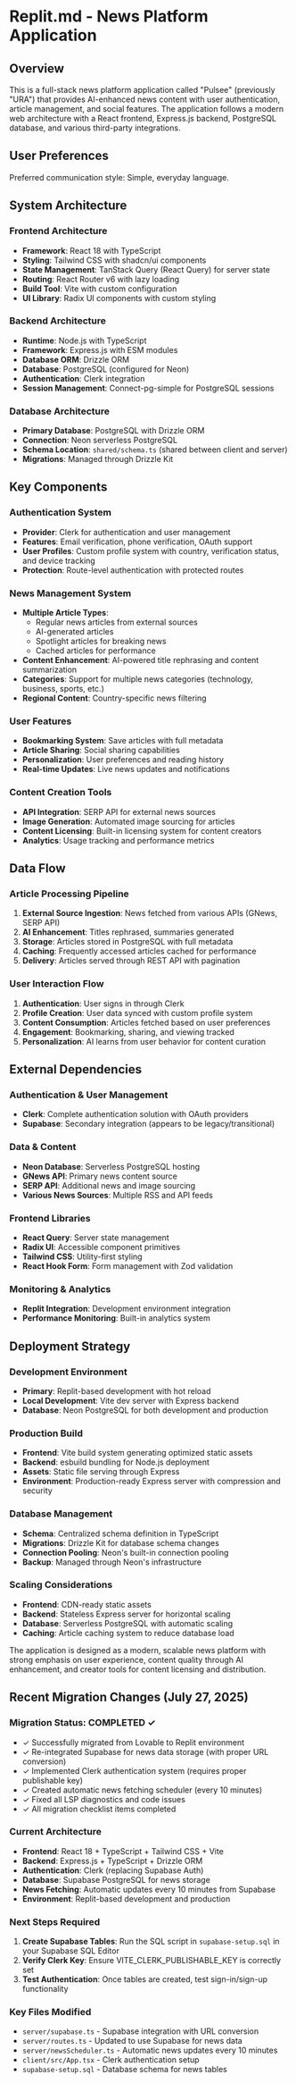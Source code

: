 # Replit.md - News Platform Application

## Overview

This is a full-stack news platform application called "Pulsee" (previously "URA") that provides AI-enhanced news content with user authentication, article management, and social features. The application follows a modern web architecture with a React frontend, Express.js backend, PostgreSQL database, and various third-party integrations.

## User Preferences

Preferred communication style: Simple, everyday language.

## System Architecture

### Frontend Architecture
- **Framework**: React 18 with TypeScript
- **Styling**: Tailwind CSS with shadcn/ui components
- **State Management**: TanStack Query (React Query) for server state
- **Routing**: React Router v6 with lazy loading
- **Build Tool**: Vite with custom configuration
- **UI Library**: Radix UI components with custom styling

### Backend Architecture
- **Runtime**: Node.js with TypeScript
- **Framework**: Express.js with ESM modules
- **Database ORM**: Drizzle ORM
- **Database**: PostgreSQL (configured for Neon)
- **Authentication**: Clerk integration
- **Session Management**: Connect-pg-simple for PostgreSQL sessions

### Database Architecture
- **Primary Database**: PostgreSQL with Drizzle ORM
- **Connection**: Neon serverless PostgreSQL
- **Schema Location**: `shared/schema.ts` (shared between client and server)
- **Migrations**: Managed through Drizzle Kit

## Key Components

### Authentication System
- **Provider**: Clerk for authentication and user management
- **Features**: Email verification, phone verification, OAuth support
- **User Profiles**: Custom profile system with country, verification status, and device tracking
- **Protection**: Route-level authentication with protected routes

### News Management System
- **Multiple Article Types**: 
  - Regular news articles from external sources
  - AI-generated articles
  - Spotlight articles for breaking news
  - Cached articles for performance
- **Content Enhancement**: AI-powered title rephrasing and content summarization
- **Categories**: Support for multiple news categories (technology, business, sports, etc.)
- **Regional Content**: Country-specific news filtering

### User Features
- **Bookmarking System**: Save articles with full metadata
- **Article Sharing**: Social sharing capabilities
- **Personalization**: User preferences and reading history
- **Real-time Updates**: Live news updates and notifications

### Content Creation Tools
- **API Integration**: SERP API for external news sources
- **Image Generation**: Automated image sourcing for articles
- **Content Licensing**: Built-in licensing system for content creators
- **Analytics**: Usage tracking and performance metrics

## Data Flow

### Article Processing Pipeline
1. **External Source Ingestion**: News fetched from various APIs (GNews, SERP API)
2. **AI Enhancement**: Titles rephrased, summaries generated
3. **Storage**: Articles stored in PostgreSQL with full metadata
4. **Caching**: Frequently accessed articles cached for performance
5. **Delivery**: Articles served through REST API with pagination

### User Interaction Flow
1. **Authentication**: User signs in through Clerk
2. **Profile Creation**: User data synced with custom profile system
3. **Content Consumption**: Articles fetched based on user preferences
4. **Engagement**: Bookmarking, sharing, and viewing tracked
5. **Personalization**: AI learns from user behavior for content curation

## External Dependencies

### Authentication & User Management
- **Clerk**: Complete authentication solution with OAuth providers
- **Supabase**: Secondary integration (appears to be legacy/transitional)

### Data & Content
- **Neon Database**: Serverless PostgreSQL hosting
- **GNews API**: Primary news content source
- **SERP API**: Additional news and image sourcing
- **Various News Sources**: Multiple RSS and API feeds

### Frontend Libraries
- **React Query**: Server state management
- **Radix UI**: Accessible component primitives
- **Tailwind CSS**: Utility-first styling
- **React Hook Form**: Form management with Zod validation

### Monitoring & Analytics
- **Replit Integration**: Development environment integration
- **Performance Monitoring**: Built-in analytics system

## Deployment Strategy

### Development Environment
- **Primary**: Replit-based development with hot reload
- **Local Development**: Vite dev server with Express backend
- **Database**: Neon PostgreSQL for both development and production

### Production Build
- **Frontend**: Vite build system generating optimized static assets
- **Backend**: esbuild bundling for Node.js deployment
- **Assets**: Static file serving through Express
- **Environment**: Production-ready Express server with compression and security

### Database Management
- **Schema**: Centralized schema definition in TypeScript
- **Migrations**: Drizzle Kit for database schema changes
- **Connection Pooling**: Neon's built-in connection pooling
- **Backup**: Managed through Neon's infrastructure

### Scaling Considerations
- **Frontend**: CDN-ready static assets
- **Backend**: Stateless Express server for horizontal scaling
- **Database**: Serverless PostgreSQL with automatic scaling
- **Caching**: Article caching system to reduce database load

The application is designed as a modern, scalable news platform with strong emphasis on user experience, content quality through AI enhancement, and creator tools for content licensing and distribution.

## Recent Migration Changes (July 27, 2025)

### Migration Status: COMPLETED ✓
- ✓ Successfully migrated from Lovable to Replit environment
- ✓ Re-integrated Supabase for news data storage (with proper URL conversion)
- ✓ Implemented Clerk authentication system (requires proper publishable key)
- ✓ Created automatic news fetching scheduler (every 10 minutes)
- ✓ Fixed all LSP diagnostics and code issues
- ✓ All migration checklist items completed

### Current Architecture
- **Frontend**: React 18 + TypeScript + Tailwind CSS + Vite
- **Backend**: Express.js + TypeScript + Drizzle ORM
- **Authentication**: Clerk (replacing Supabase Auth)
- **Database**: Supabase PostgreSQL for news storage
- **News Fetching**: Automatic updates every 10 minutes from Supabase
- **Environment**: Replit-based development and production

### Next Steps Required
1. **Create Supabase Tables**: Run the SQL script in `supabase-setup.sql` in your Supabase SQL Editor
2. **Verify Clerk Key**: Ensure VITE_CLERK_PUBLISHABLE_KEY is correctly set
3. **Test Authentication**: Once tables are created, test sign-in/sign-up functionality

### Key Files Modified
- `server/supabase.ts` - Supabase integration with URL conversion
- `server/routes.ts` - Updated to use Supabase for news data
- `server/newsScheduler.ts` - Automatic news updates every 10 minutes
- `client/src/App.tsx` - Clerk authentication setup
- `supabase-setup.sql` - Database schema for news tables